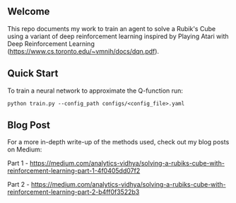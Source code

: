 ## Welcome

This repo documents my work to train an agent to solve a Rubik's Cube using a variant of deep reinforcement learning inspired by Playing Atari with Deep Reinforcement Learning (https://www.cs.toronto.edu/~vmnih/docs/dqn.pdf).

## Quick Start

To train a neural network to approximate the Q-function run:

```
python train.py --config_path configs/<config_file>.yaml 
```

## Blog Post

For a more in-depth write-up of the methods used, check out my blog posts on Medium:

Part 1 - https://medium.com/analytics-vidhya/solving-a-rubiks-cube-with-reinforcement-learning-part-1-4f0405dd07f2

Part 2 - https://medium.com/analytics-vidhya/solving-a-rubiks-cube-with-reinforcement-learning-part-2-b4ff0f3522b3

